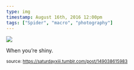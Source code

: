 ```yaml
---
type: img
timestamp: August 16th, 2016 12:00pm
tags: ["Spider", "macro", "photography"]
---
```

<img src="https://saturdayxiii.github.io/media/149038615983.jpg"/>
                                                                                          
When you’re shiny.
 
                                    
                
                
                
                
                                
<small>source: https://saturdayxiii.tumblr.com/post/149038615983</small>